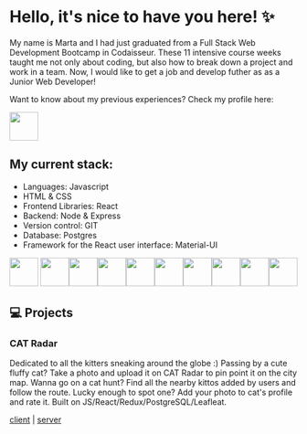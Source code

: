 # Hello, it's nice to have you here! ✨

My name is Marta and I had just graduated from a Full Stack Web Development Bootcamp in Codaisseur. These 11 intensive course weeks taught me not only about coding, but also how to break down a project and work in a team. Now, I would like to get a job and develop futher as as a Junior Web Developer!
 
Want to know about my previous experiences? 
Check my profile here: 

<a href="https://www.linkedin.com/in/martapanasiuk/"> <img src="https://pnggrid.com/wp-content/uploads/2021/05/Linkedin-logo-Transparent-Image-1024x1024.png" width="50"/></a>

## My current stack:
- Languages: Javascript
- HTML & CSS
- Frontend Libraries: React
- Backend: Node & Express
- Version control: GIT
- Database: Postgres
- Framework for the React user interface: Material-UI


<img src="https://user-images.githubusercontent.com/93147753/173065594-a151f35c-f9a6-4579-80a1-25d0a331c78c.png" width="50"/> <img src="https://user-images.githubusercontent.com/93147753/173063413-679e23fb-5f47-4425-ad69-bc4d8a61aac9.png" width="50"/><img src="https://user-images.githubusercontent.com/93147753/173060618-5590df9a-54e1-4f72-b1c0-aa04c18035d4.png" width="50"/><img src="https://user-images.githubusercontent.com/93147753/173066773-3aa2b585-d465-4c69-8a41-436a7a4b717d.png" width="50"/><img src="https://user-images.githubusercontent.com/93147753/173066854-0d92284f-ae1f-4d3a-a5a6-5576feb27d7b.png" width="50"/><img src="https://user-images.githubusercontent.com/93147753/173067181-8b2fa791-4ad8-41a8-af01-d73669f46dd9.png" width="50"/><img src="https://user-images.githubusercontent.com/93147753/173074143-4313fa26-aa20-454b-97c8-4e17fdc76500.png" width="50"/><img src="https://user-images.githubusercontent.com/93147753/173067321-f02c438e-327f-4c34-bd9e-faf9a99f3a8a.png" width="50"/><img src="https://user-images.githubusercontent.com/93147753/173069096-0338e01d-f49e-4f2e-8ec9-6bb001f0176a.png" width="50"/><img src="https://user-images.githubusercontent.com/93147753/173071740-ac81eff2-b1bf-4698-a7ae-99cf3263cead.png" width="50"/>

## 💻 Projects

### CAT Radar
Dedicated to all the kitters sneaking around the globe :)
Passing by a cute fluffy cat? Take a photo and upload it on CAT Radar to pin point it on the city map. Wanna go on a cat hunt? Find all the nearby kittos added by users and follow the route. Lucky enough to spot one? Add your photo to cat's profile and rate it.
Built on JS/React/Redux/PostgreSQL/Leafleat.

<a href="https://github.com/MartaPanasyuk/Cats-in-Amsterdam_Front-End">client</a> | <a href="https://github.com/MartaPanasyuk/Cats-in-Amsterdam_Back-End">server</a>

<!--
**MartaPanasyuk/MartaPanasyuk** is a ✨ _special_ ✨ repository because its `README.md` (this file) appears on your GitHub profile.

Here are some ideas to get you started:

- 🔭 I’m currently working on ...
- 🌱 I’m currently learning ...
- 👯 I’m looking to collaborate on ...
- 🤔 I’m looking for help with ...
- 💬 Ask me about ...
- 📫 How to reach me: ...
- 😄 Pronouns: ...
- ⚡ Fun fact: ...
-->
